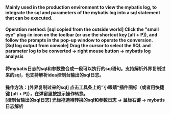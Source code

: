 #### Mainly used in the production environment to view the mybatis log, to integrate the sql and parameters of the mybatis log into a sql statement that can be executed.
#### Operation method: [sql copied from the outside world] Click the "small eye" plug-in icon on the toolbar (or use the shortcut key [alt + P]), and follow the prompts in the pop-up window to operate the conversion. <br>   [Sql log output from console] Drag the cursor to select the SQL and parameter log to be converted -> right mouse button -> mybatis log analysis
#### 将mybatis日志的sql和参数整合成一段可以执行的sql语句。支持解析外界复制过来的sql，也支持解析idea控制台输出的sql日志。
#### 操作方法：[外界复制过来的sql] 点击工具条上的”小眼睛“插件图标（或者用快捷键 [alt + P]），在弹窗里按提示操作转换。<br>[控制台输出的sql日志] 光标拖选待转换的sql和参数日志 -> 鼠标右键 -> mybatis日志解析
